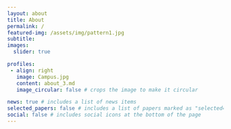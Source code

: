 ```yaml
---
layout: about
title: About
permalink: /
featured-img: /assets/img/pattern1.jpg
subtitle: 
images:
  slider: true

profiles:
 - align: right
   image: Campus.jpg
   content: about_3.md
   image_circular: false # crops the image to make it circular

news: true # includes a list of news items
selected_papers: false # includes a list of papers marked as "selected={true}"
social: false # includes social icons at the bottom of the page
---
```

